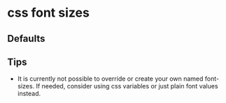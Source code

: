 # css font sizes

## Defaults

<doc-style-fs></doc-style-fs>

## Tips

- It is currently not possible to override or create your own named font-sizes. If needed, consider using css variables or just plain font values instead.